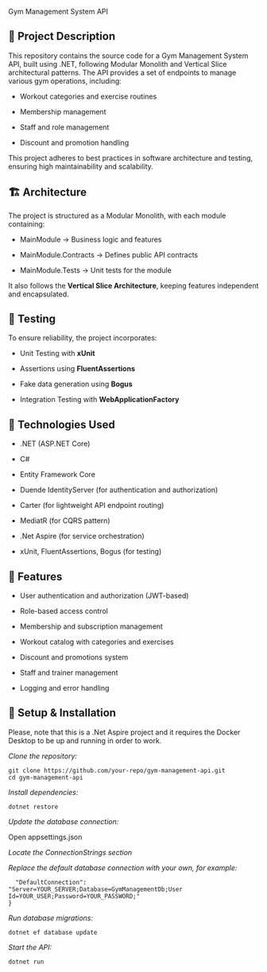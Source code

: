 Gym Management System API

## 📌 Project Description

This repository contains the source code for a Gym Management System API, built using .NET, following Modular Monolith and Vertical Slice architectural patterns. The API provides a set of endpoints to manage various gym operations, including:

- Workout categories and exercise routines

- Membership management

- Staff and role management

- Discount and promotion handling

This project adheres to best practices in software architecture and testing, ensuring high maintainability and scalability.

## 🏗️ Architecture

The project is structured as a Modular Monolith, with each module containing:

- MainModule → Business logic and features

- MainModule.Contracts → Defines public API contracts

- MainModule.Tests → Unit tests for the module

It also follows the **Vertical Slice Architecture**, keeping features independent and encapsulated.

## 🧪 Testing

To ensure reliability, the project incorporates:

- Unit Testing with **xUnit**

- Assertions using **FluentAssertions**

- Fake data generation using **Bogus**

- Integration Testing with **WebApplicationFactory**

## 🚀 Technologies Used

- .NET (ASP.NET Core)

- C#

- Entity Framework Core

- Duende IdentityServer (for authentication and authorization)

- Carter (for lightweight API endpoint routing)

- MediatR (for CQRS pattern)

- .Net Aspire (for service orchestration)

- xUnit, FluentAssertions, Bogus (for testing)

## 📌 Features

- User authentication and authorization (JWT-based)

- Role-based access control

- Membership and subscription management

- Workout catalog with categories and exercises

- Discount and promotions system

- Staff and trainer management

- Logging and error handling

## 🔧 Setup & Installation

Please, note that this is a .Net Aspire project and it requires the Docker Desktop to be up and running in order to work.

_Clone the repository:_

```
git clone https://github.com/your-repo/gym-management-api.git
cd gym-management-api
 ```

_Install dependencies:_

```dotnet restore ```

_Update the database connection:_

Open appsettings.json

_Locate the ConnectionStrings section_

_Replace the default database connection with your own, for example:_

```"ConnectionStrings": {
  "DefaultConnection": "Server=YOUR_SERVER;Database=GymManagementDb;User Id=YOUR_USER;Password=YOUR_PASSWORD;"
}
 ```

_Run database migrations:_

```dotnet ef database update  ```

_Start the API:_

```dotnet run ```


